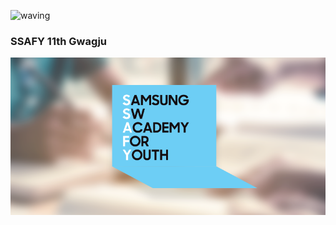 
![waving](https://capsule-render.vercel.app/api?type=waving&height=260&text=Hi!%20I'm%20MinSu%20!&fontAlign=50&fontAlignY=50&color=gradient)
###       SSAFY 11th Gwagju
![이미지](sns_img.png)

